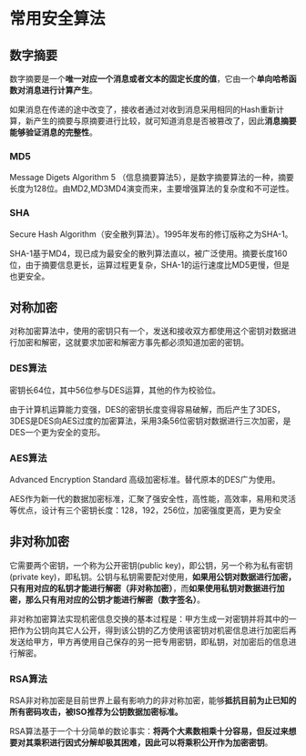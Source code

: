 # 常用安全算法

## 数字摘要

数字摘要是一个**唯一对应一个消息或者文本的固定长度的值**，它由一个**单向哈希函数对消息进行计算产生**。  

如果消息在传递的途中改变了，接收者通过对收到消息采用相同的Hash重新计算，新产生的摘要与原摘要进行比较，就可知道消息是否被篡改了，因此**消息摘要能够验证消息的完整性**。  



### MD5

Message Digets Algorithm 5 （信息摘要算法5），是数字摘要算法的一种，摘要长度为128位。由MD2,MD3MD4演变而来，主要增强算法的复杂度和不可逆性。  



### SHA

Secure Hash Algorithm（安全散列算法）。1995年发布的修订版称之为SHA-1。  

SHA-1基于MD4，现已成为最安全的散列算法直以，被广泛使用。摘要长度160位，由于摘要信息更长，运算过程更复杂，SHA-1的运行速度比MD5更慢，但是也更安全。  



## 对称加密

对称加密算法中，使用的密钥只有一个，发送和接收双方都使用这个密钥对数据进行加密和解密，这就要求加密和解密方事先都必须知道加密的密钥。  

### DES算法

密钥长64位，其中56位参与DES运算，其他的作为校验位。  

由于计算机运算能力变强，DES的密钥长度变得容易破解，而后产生了3DES，3DES是DES向AES过度的加密算法，采用3条56位密钥对数据进行三次加密，是DES一个更为安全的变形。  

### AES算法

Advanced Encryption Standard 高级加密标准。替代原本的DES广为使用。  

AES作为新一代的数据加密标准，汇聚了强安全性，高性能，高效率，易用和灵活等优点，设计有三个密钥长度：128，192，256位，加密强度更高，更为安全



## 非对称加密

它需要两个密钥，一个称为公开密钥(public key)，即公钥，另一个称为私有密钥(private key)，即私钥。公钥与私钥需要配对使用，**如果用公钥对数据进行加密，只有用对应的私钥才能进行解密（非对称加密）**，而**如果使用私钥对数据进行加密，那么只有用对应的公钥才能进行解密（数字签名）**。  

非对称加密算法实现机密信息交换的基本过程是：甲方生成一对密钥并将其中的一把作为公钥向其它人公开，得到该公钥的乙方使用该密钥对机密信息进行加密后再发送给甲方，甲方再使用自己保存的另一把专用密钥，即私钥，对加密后的信息进行解密。  

### RSA算法

RSA非对称加密是目前世界上最有影响力的非对称加密，能够**抵抗目前为止已知的所有密码攻击，被ISO推荐为公钥数据加密标准。**  

RSA算法基于一个十分简单的数论事实：**将两个大素数相乘十分容易，但反过来想要对其乘积进行因式分解却极其困难，因此可以将乘积公开作为加密密钥**。